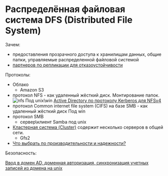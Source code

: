 # Распределённая файловая система DFS (Distributed File System)

Зачем:

- предоставления прозрачного доступа к хранилищам данных, общие папки, управляемые распределенной файловой системой
- [партнеров по репликации для отказоустойчивости](https://windata.ru/windows-world/lokalnaya-set/raspredelennaya-fajlovaya-sistema-dfs-osnovy)

Протоколы:

- Облако
  - Amazon S3
- протокол NFS - как удаленный жёсткий диск. Монтирование папок.
	![nfs](../img/nfs.png)
	Под unix\win
	[Active Directory по протоколу Kerberos для NFSv4](https://www.k-max.name/windows/active-directory-as-kdc-nfsv4/)
- протокол Common internet file system (CIFS) на базе SMB - как удаленный жёсткий диск
	Под win
- протокол SMB 
	- сервер\клиент Samba под unix
- [Кластерная система (Cluster)](https://itelon.ru/blog/raspredelennye-faylovye-sistemy-tekhnologicheskiy-obzor-produktovyy-obzor/) содержит несколько серверов в общей сети.
  - Gfs2
- [Что выбрать по производительности и надежности?](http://codernet.ru/amp/?page=kakoj_setevoj_protokol_obmena_fajlami_imeet_luchshuyu_proizvoditelnost_i_nadezhnost)

Безопасность:

[Ввод в домен AD, доменная авторизация, синхронизация учетных записей из домена на unix](../os/unix.md)